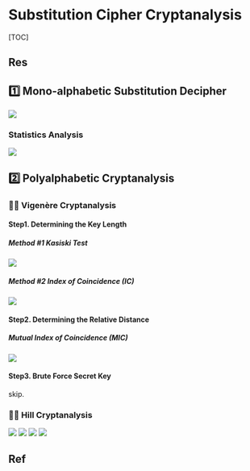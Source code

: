 # Substitution Cipher Cryptanalysis

[TOC]



## Res



## 1️⃣ Mono-alphabetic Substitution Decipher
![](../../../../../Assets/Pics/Screenshot%202023-03-22%20at%208.19.46%20PM.png)


### Statistics Analysis 
![](../../../../../Assets/Pics/Screenshot%202023-03-22%20at%203.46.37%20PM.png)



## 2️⃣ Polyalphabetic Cryptanalysis
### 🫵🏽 Vigenère Cryptanalysis
#### Step1. Determining the Key Length
##### Method \#1 Kasiski Test
![](../../../../../Assets/Pics/Screenshot%202023-03-22%20at%203.55.41%20PM.png)

##### Method \#2 Index of Coincidence (IC)
![](../../../../../Assets/Pics/Screenshot%202023-03-22%20at%208.22.14%20PM.png)


#### Step2. Determining the Relative Distance
##### Mutual Index of Coincidence (MIC)
![](../../../../../Assets/Pics/Screenshot%202023-03-22%20at%208.29.13%20PM.png)


#### Step3. Brute Force Secret Key
skip.


### 🫵🏽 Hill Cryptanalysis
![](../../../../../Assets/Pics/Screenshot%202023-03-29%20at%202.43.32%20PM.png)
![](../../../../../Assets/Pics/Screenshot%202023-03-29%20at%202.44.40%20PM.png)
![](../../../../../Assets/Pics/Screenshot%202023-03-29%20at%202.51.12%20PM.png) 
![](../../../../../Assets/Pics/Screenshot%202023-03-29%20at%202.51.31%20PM.png)



## Ref
[Multi-table Substitution Cipher]: https://ctf-wiki.mahaloz.re/crypto/classical/polyalphabetic/#playfair

[8. Polyalphabetic Cryptanalysis]: https://macs4200.org/chapters/08/polyalphabetic-cryptanalysis.html

[The Kasiski Test]: https://macs4200.org/chapters/08/3/kasiski-test.html

[卡方检验 （Chi-square test / Chi-square goodness-of-fit test)]: https://blog.csdn.net/zfcjhdq/article/details/83512680

[Mutual Index of Coincidence]: https://crypto.stackexchange.com/questions/70217/mutual-index-of-coincidence

[Testing Kasiski Test and Mutual Index of Coincidence on Vigenere Encryption on Vigenere Encryption?]: https://crypto.stackexchange.com/questions/40390/testing-kasiski-test-and-mutual-index-of-coincidence-on-vigenere-encryption-on-v

[密码学（二）：古典密码之维吉尼亚密码的破解]: https://blog.csdn.net/qq_42650988/article/details/104343051

[密码学原理-篇1：重合指数]: https://www.jianshu.com/p/3d2c73464a51

[关于重合指数的问题？ - 董乐的回答 - 知乎]: https://www.zhihu.com/question/29515338/answer/44640518

[多表古典密码统计分析]: https://blog.csdn.net/koalazb/article/details/68632564




